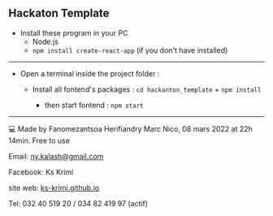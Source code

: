 ## Hackaton Template

- Install these program in your PC
  - Node.js
  - `npm install create-react-app` (if you don't have installed)

---

- Open a terminal inside the project folder :

  - Install all fontend's packages : `cd hackanton_template` + `npm install`

    - then start fontend : `npm start`

---

💻 Made by Fanomezantsoa Herifiandry Marc Nico, 08 mars 2022 at 22h 14min. Free to use

Email: ny.kalash@gmail.com

Facebook: Ks Krimi

site web: <a href="https://ks-krimi.github.io/" target="_blank">ks-krimi.github.io</a>

Tel: 032 40 519 20 / 034 82 419 97 (actif)
